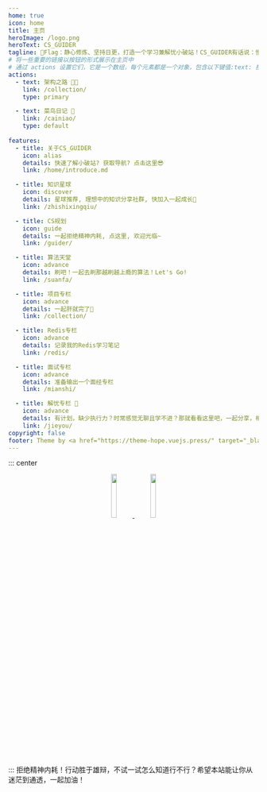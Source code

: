 ```yaml
---
home: true
icon: home
title: 主页
heroImage: /logo.png
heroText: CS_GUIDER
tagline: 🚩Flag：静心修炼、坚持日更，打造一个学习兼解忧小破站！CS_GUIDER有话说：慢下来，走好每一步!📝
# 将一些重要的链接以按钮的形式展示在主页中
# 通过 actions 设置它们，它是一个数组，每个元素都是一个对象，包含以下键值:text: 按钮文字link: 按钮链接type: 按钮类型 (仅支持 "primary" 与 "default" (默认))
actions:
  - text: 架构之路 🧑‍💻
    link: /collection/
    type: primary

  - text: 菜鸟日记 🤔
    link: /cainiao/
    type: default
    
features:
  - title: 关于CS_GUIDER
    icon: alias
    details: 快速了解小破站? 获取导航? 点击这里😎
    link: /home/introduce.md

  - title: 知识星球
    icon: discover
    details: 星球推荐, 理想中的知识分享社群, 快加入一起成长🏅
    link: /zhishixingqiu/

  - title: CS规划
    icon: guide
    details: 一起拒绝精神内耗, 点这里, 欢迎光临~
    link: /guider/

  - title: 算法天堂
    icon: advance
    details: 刷吧！一起去刷那越刷越上瘾的算法！Let's Go!
    link: /suanfa/

  - title: 项目专栏
    icon: advance
    details: 一起肝就完了🐒
    link: /collection/

  - title: Redis专栏
    icon: advance
    details: 记录我的Redis学习笔记
    link: /redis/

  - title: 面试专栏
    icon: advance
    details: 准备输出一个面经专栏
    link: /mianshi/

  - title: 解忧专栏 🤔
    icon: advance
    details: 有计划，缺少执行力？时常感觉无聊且学不进？那就看看这里吧，一起分享，相互指导！
    link: /jieyou/
copyright: false
footer: Theme by <a href="https://theme-hope.vuejs.press/" target="_blank">VuePress Theme Hope</a> | MIT Licensed, Copyright © 2019-present Mr.Hope
---
```

::: center
<div align="center">
  <a href="https://csguider.icu" target="_blank">
    <img src="https://img.shields.io/badge/GitHub-csguider.icu-black?style=social&logo=github" width="15%">
  </a>
    <a href="https://wl2o2o.github.io/hexoblog" target="_blank">
    <img src="https://img.shields.io/badge/Hexo-OriginofDreams-black?style=social&logo=hexo" width="15%">
  </a>
</div>  
:::
拒绝精神内耗！行动胜于雄辩，不试一试怎么知道行不行？希望本站能让你从迷茫到通透，一起加油！